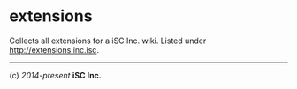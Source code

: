 extensions
==========

Collects all extensions for a iSC Inc. wiki. Listed under http://extensions.inc.isc.


----
(c) *2014-present* **iSC Inc.**
